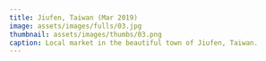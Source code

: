 ```yaml
---
title: Jiufen, Taiwan (Mar 2019)
image: assets/images/fulls/03.jpg
thumbnail: assets/images/thumbs/03.png
caption: Local market in the beautiful town of Jiufen, Taiwan.
---
```

